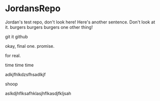 # JordansRepo
Jordan's test repo, don't look here!
Here's another sentence. Don't look at it.
burgers burgers burgers
one other thing!

git it github

okay, final one. promise.

for real.

time time time

adkjfhlkdzsfhsadlkjf

shoop

aslkdjhflksafhklasjhflkasdjfkljsah